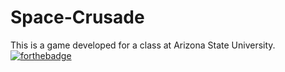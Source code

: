 # Space-Crusade
This is a game developed for a class at Arizona State University.
[![forthebadge](https://forthebadge.com/images/badges/made-with-GameMaker-Studio.svg)](https://forthebadge.com)
